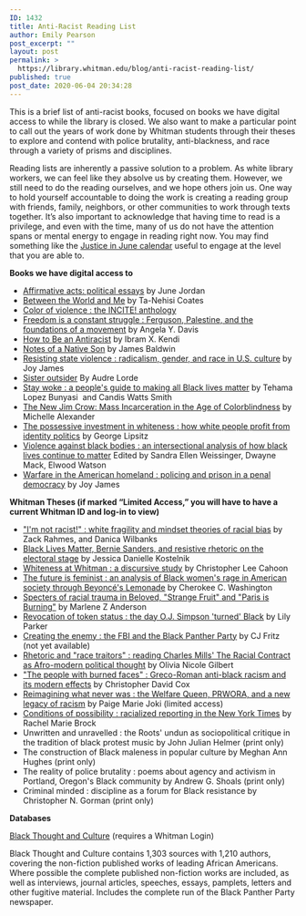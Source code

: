 ```yaml
---
ID: 1432
title: Anti-Racist Reading List
author: Emily Pearson
post_excerpt: ""
layout: post
permalink: >
  https://library.whitman.edu/blog/anti-racist-reading-list/
published: true
post_date: 2020-06-04 20:34:28
---
```

<!-- wp:paragraph -->
<p>
This is a brief list of anti-racist books, focused on books we have digital access to while the library is closed. We also want to make a particular point to call out the years of work done by Whitman students through their theses to explore and contend with police brutality, anti-blackness, and race through a variety of prisms and disciplines.&nbsp;</p>
<!-- /wp:paragraph -->

<!-- wp:paragraph -->
<p>Reading lists are inherently a passive solution to a problem. As white library workers, we can feel like they absolve us by creating them. However, we still need to do the reading ourselves, and we hope others join us. One way to hold yourself accountable to doing the work is creating a reading group with friends, family, neighbors, or other communities to work through texts together. It’s also important to acknowledge that having time to read is a privilege, and even with the time, many of us do not have the attention spans or mental energy to engage in reading right now. You may find something like the <a href="https://docs.google.com/document/d/1H-Vxs6jEUByXylMS2BjGH1kQ7mEuZnHpPSs1Bpaqmw0/preview?pru=AAABcqRNpmU*8tzVjwUI5xSkexDCjmaO7Q">Justice in June calendar</a> useful to engage at the level that you are able to. </p>
<!-- /wp:paragraph -->

<!-- wp:paragraph -->
<p><strong>Books we have digital access to</strong></p>
<!-- /wp:paragraph -->

<!-- wp:list -->
<ul><li><a href="https://sherlock.whitman.edu/permalink/f/19gob7d/CP99586162701867">Affirmative acts: political essays</a> by June Jordan</li><li><a href="https://sherlock.whitman.edu/permalink/f/19gob7d/CP99583983601867">Between the World and Me</a> by Ta-Nehisi Coates </li><li><a href="https://sherlock.whitman.edu/permalink/f/1qti6v7/CP71266858900001451">Color of violence : the INCITE! anthology</a></li><li><a href="https://sherlock.whitman.edu/permalink/f/19gob7d/CP71241956900001451">Freedom is a constant struggle : Ferguson, Palestine, and the foundations of a movement</a> by Angela Y. Davis</li><li><a href="https://sherlock.whitman.edu/permalink/f/19gob7d/CP71308751470001451">How to Be an Antiracist</a> by Ibram X. Kendi </li><li><a href="https://sherlock.whitman.edu/permalink/f/19gob7d/CP99584425701867">Notes of a Native Son</a> by James Baldwin </li><li><a href="https://sherlock.whitman.edu/permalink/f/19gob7d/CP99549024601867">Resisting state violence : radicalism, gender, and race in U.S. culture</a> by Joy James</li><li><a href="https://sherlock.whitman.edu/permalink/f/19gob7d/CP99581525101867">Sister outsider</a> By Audre Lorde </li><li><a href="https://sherlock.whitman.edu/permalink/f/19gob7d/CP71310507160001451">Stay woke : a people's guide to making all Black lives matter</a> by Tehama Lopez Bunyasi  and Candis Watts Smith</li><li><a href="https://sherlock.whitman.edu/permalink/f/19gob7d/CP99577543301867">The New Jim Crow: Mass Incarceration in the Age of Colorblindness</a> by Michelle Alexander </li><li><a href="https://sherlock.whitman.edu/permalink/f/19gob7d/CP71310137940001451">The possessive investment in whiteness : how white people profit from identity politics</a> by George Lipsitz</li><li><a href="https://sherlock.whitman.edu/permalink/f/19gob7d/CP51292789190001451">Violence against black bodies : an intersectional analysis of how black lives continue to matter</a> Edited by Sandra Ellen Weissinger, Dwayne Mack, Elwood Watson</li><li><a href="https://sherlock.whitman.edu/permalink/f/19gob7d/CP71147859190001451">Warfare in the American homeland : policing and prison in a penal democracy</a> by Joy James </li></ul>
<!-- /wp:list -->

<!-- wp:paragraph -->
<p><strong>Whitman Theses (if marked “Limited Access,” you will have to have a current Whitman ID and log-in to view)&nbsp;</strong></p>
<!-- /wp:paragraph -->

<!-- wp:list -->
<ul><li><a href="https://sherlock.whitman.edu/primo-explore/fulldisplay?docid=CP71275739510001451&amp;context=L&amp;vid=WHITC_NEW&amp;lang=en_US&amp;search_scope=whitman_lib&amp;adaptor=Local%20Search%20Engine&amp;tab=default_tab&amp;query=any,contains,white%20fragility&amp;offset=0">"I'm not racist!" : white fragility and mindset theories of racial bias</a> by Zack Rahmes, and Danica Wilbanks</li><li><a href="http://works.whitman.edu/381">Black Lives Matter, Bernie Sanders, and resistive rhetoric on the electoral stage</a> by Jessica Danielle Kostelnik</li><li><a href="http://works.whitman.edu/314">Whiteness at Whitman : a discursive study</a> by Christopher Lee Cahoon</li><li><a href="http://works.whitman.edu/20180129379">The future is feminist : an analysis of Black women's rage in American society through Beyoncé's Lemonade</a> by Cherokee C. Washington</li><li><a href="http://works.whitman.edu/2019004">Specters of racial trauma in Beloved, "Strange Fruit" and "Paris is Burning"</a> by Marlene Z Anderson</li><li><a href="http://works.whitman.edu/2019070">Revocation of token status : the day O.J. Simpson 'turned' Black</a> by Lily Parker</li><li><a href="http://works.whitman.edu/2019071">Creating the enemy : the FBI and the Black Panther Party</a> by CJ Fritz (not yet available)</li><li><a href="http://works.whitman.edu/2019021">Rhetoric and "race traitors" : reading Charles Mills' The Racial Contract as Afro-modern political thought</a> by Olivia Nicole Gilbert</li><li><a href="http://works.whitman.edu/420">"The people with burned faces" : Greco-Roman anti-black racism and its modern effects</a> by Christopher David Cox</li><li><a href="http://works.whitman.edu/1251">Reimagining what never was : the Welfare Queen, PRWORA, and a new legacy of racism</a> by Paige Marie Joki (limited access)</li><li><a href="http://works.whitman.edu/20161252">Conditions of possibility : racialized reporting in the New York Times</a> by Rachel Marie Brock</li><li>Unwritten and unravelled : the Roots' undun as sociopolitical critique in the tradition of black protest music by John Julian Helmer (print only)</li><li>The construction of Black maleness in popular culture by Meghan Ann Hughes (print only)</li><li>The reality of police brutality : poems about agency and activism in Portland, Oregon's Black community by Andrew G. Shoals (print only)</li><li>Criminal minded : discipline as a forum for Black resistance by Christopher N. Gorman (print only)</li></ul>
<!-- /wp:list -->

<!-- wp:paragraph -->
<p><strong>Databases&nbsp;</strong></p>
<!-- /wp:paragraph -->

<!-- wp:paragraph -->
<p><a href="https://www.ezproxy.whitman.edu/login?url=https://bltc.alexanderstreet.com/">Black Thought and Culture</a> (requires a Whitman Login)</p>
<!-- /wp:paragraph -->

<!-- wp:paragraph -->
<p>Black Thought and Culture contains 1,303 sources with 1,210 authors, covering the non-fiction published works of leading African Americans. Where possible the complete published non-fiction works are included, as well as interviews, journal articles, speeches, essays, pamplets, letters and other fugitive material. Includes the complete run of the Black Panther Party newspaper. </p>
<!-- /wp:paragraph -->